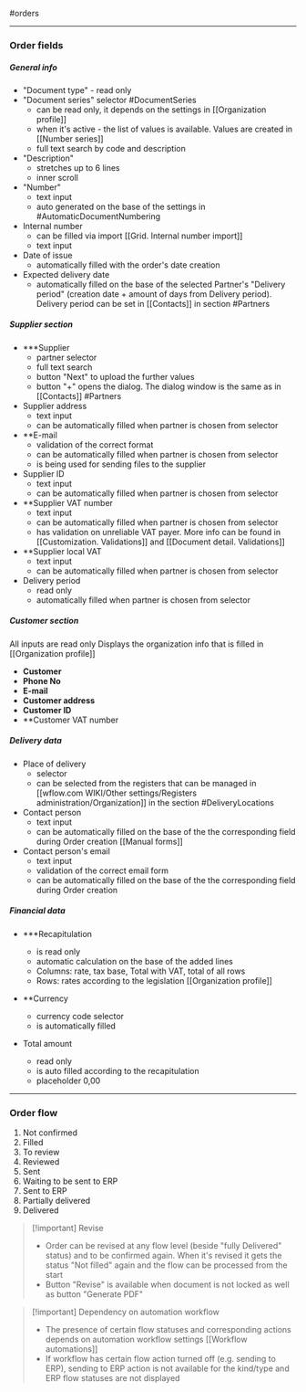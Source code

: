 #orders


---

### Order fields

##### General info

* "Document type" - read only
* "Document series" selector #DocumentSeries 
	* can be read only, it depends on the settings in  [[Organization profile]]
	* when it's active - the list of values is available. Values are created in [[Number series]]
	* full text search by code and description
* "Description" 
	* stretches up to 6 lines
	* inner scroll
* "Number"
	* text input
	* auto generated on the base of the settings in #AutomaticDocumentNumbering 
* Internal number 
	* can be filled via import [[Grid. Internal number import]]
	* text input 
* Date of issue
	* automatically filled with the order's date creation
* Expected delivery date
	* automatically filled on the base of the selected Partner's  "Delivery period" (creation date + amount of days from Delivery period). Delivery period can be set in [[Contacts]] in section #Partners 


##### Supplier section

* ***Supplier
	* partner selector
	* full text search
	* button "Next" to upload the further values
	* button "+" opens the dialog. The dialog window is the same as in [[Contacts]] #Partners
* Supplier address
	* text input
	* can be automatically filled when partner is chosen from selector
* **E-mail
	* validation of the correct format
	* can be automatically filled when partner is chosen from selector
	* is being used for sending files to the supplier
* Supplier ID
	* text input
	* can be automatically filled when partner is chosen from selector
* **Supplier VAT number
	* text input
	* can be automatically filled when partner is chosen from selector
	* has validation on unreliable VAT payer. More info can be found in [[Customization. Validations]]  and [[Document detail. Validations]]
* **Supplier local VAT
	* text input
	* can be automatically filled when partner is chosen from selector
* Delivery period
	* read only
	* automatically filled when partner is chosen from selector


##### Customer section

All inputs are read only
Displays the organization info that is filled in [[Organization profile]]

* **Customer**
* **Phone No**
* **E-mail**
* **Customer address**
* **Customer ID**
* **Customer VAT number

##### Delivery data

* Place of delivery
	* selector
	* can be selected from the registers that can be managed in [[wflow.com WIKI/Other settings/Registers administration/Organization]] in the section #DeliveryLocations 
* Contact person
	* text input
	* can be automatically filled on the base of the the corresponding field during Order creation [[Manual forms]]
* Contact person's email
	* text input
	* validation of the correct email form
	* can be automatically filled on the base of the the corresponding field during Order creation
##### Financial data

* ***Recapitulation
	* is read only
	* automatic calculation on the base of the added lines
	* Columns: rate, tax base, Total with VAT, total of all rows
	* Rows: rates according to the legislation [[Organization profile]]

* **Currency 
	* currency code selector
	* is automatically filled 
* Total amount
	* read only
	* is auto filled according to the recapitulation
	* placeholder 0,00

---

### Order flow

1. Not confirmed
2. Filled
3. To review
4. Reviewed
5. Sent
6. Waiting to be sent to ERP
7. Sent to ERP
8. Partially delivered
9. Delivered

> [!important] Revise
> * Order can be revised at any flow level (beside "fully Delivered" status) and to be confirmed again. When it's revised it gets the status "Not filled" again and the flow can be processed from the start
> * Button "Revise" is available when document is not locked as well as button "Generate PDF"

> [!important] Dependency on automation workflow
> * The presence of certain flow statuses and corresponding actions depends on automation workflow settings [[Workflow automations]]
> * If workflow has certain flow action turned off (e.g. sending to ERP), sending to ERP action is not available for the kind/type and ERP flow statuses are not displayed

